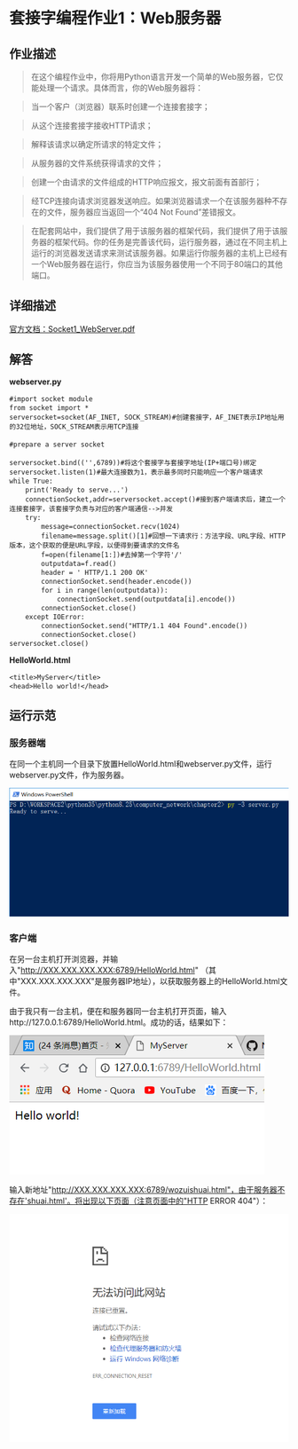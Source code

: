 # 套接字编程作业1：Web服务器
## 作业描述

> 在这个编程作业中，你将用Python语言开发一个简单的Web服务器，它仅能处理一个请求。具体而言，你的Web服务器将：

>当一个客户（浏览器）联系时创建一个连接套接字；

>从这个连接套接字接收HTTP请求；

>解释该请求以确定所请求的特定文件；

>从服务器的文件系统获得请求的文件；

>创建一个由请求的文件组成的HTTP响应报文，报文前面有首部行；

>经TCP连接向请求浏览器发送响应。如果浏览器请求一个在该服务器种不存在的文件，服务器应当返回一个“404 Not Found”差错报文。

>在配套网站中，我们提供了用于该服务器的框架代码，我们提供了用于该服务器的框架代码。你的任务是完善该代码，运行服务器，通过在不同主机上运行的浏览器发送请求来测试该服务器。如果运行你服务器的主机上已经有一个Web服务器在运行，你应当为该服务器使用一个不同于80端口的其他端口。

## 详细描述

[官方文档：Socket1_WebServer.pdf](Socket1_WebServer.pdf)


## 解答

**webserver.py**

	#import socket module
	from socket import *
	serversocket=socket(AF_INET, SOCK_STREAM)#创建套接字，AF_INET表示IP地址用的32位地址，SOCK_STREAM表示用TCP连接

	#prepare a server socket

	serversocket.bind(('',6789))#将这个套接字与套接字地址(IP+端口号)绑定
	serversocket.listen(1)#最大连接数为1，表示最多同时只能响应一个客户端请求
	while True:
    	print('Ready to serve...')
    	connectionSocket,addr=serversocket.accept()#接到客户端请求后，建立一个连接套接字，该套接字负责与对应的客户端通信-->并发
    	try:
	        message=connectionSocket.recv(1024)
			filename=message.split()[1]#回想一下请求行：方法字段、URL字段、HTTP版本，这个获取的便是URL字段，以便得到要请求的文件名
			f=open(filename[1:])#去掉第一个字符'/'
			outputdata=f.read()
			header = ' HTTP/1.1 200 OK'
			connectionSocket.send(header.encode())
			for i in range(len(outputdata)):
				connectionSocket.send(outputdata[i].encode())
			connectionSocket.close()
		except IOError:
			connectionSocket.send("HTTP/1.1 404 Found".encode())
			connectionSocket.close()
	serversocket.close()

**HelloWorld.html**

	<title>MyServer</title>
	<head>Hello world!</head>

## 运行示范
### 服务器端

  在同一个主机同一个目录下放置HelloWorld.html和webserver.py文件，运行webserver.py文件，作为服务器。
  
  ![homework1.png](img/homework1.png)
  
### 客户端

  在另一台主机打开浏览器，并输入"http://XXX.XXX.XXX.XXX:6789/HelloWorld.html" 
  （其中"XXX.XXX.XXX.XXX"是服务器IP地址），以获取服务器上的HelloWorld.html文件。

  由于我只有一台主机，便在和服务器同一台主机打开页面，输入http://127.0.0.1:6789/HelloWorld.html。成功的话，结果如下：
  
  ![homework1_2.png](img/homework1_2.png)
  
  输入新地址"http://XXX.XXX.XXX.XXX:6789/wozuishuai.html"，由于服务器不存在'shuai.html'。将出现以下页面（注意页面中的"HTTP ERROR 404"）：

  ![homework1_3.png](img/homework1_3.png)
